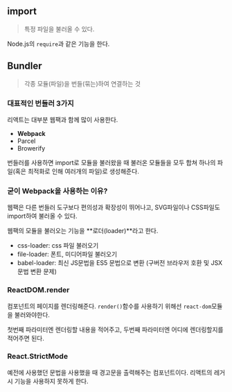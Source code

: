 ## import

> 특정 파일을 불러올 수 있다.

Node.js의 `require`과 같은 기능을 한다.

## Bundler

> 각종 모듈(파일)을 번들(묶는)하여 연결하는 것

### 대표적인 번들러 3가지

리액트는 대부분 웹팩과 함께 많이 사용한다.

- **Webpack**
- Parcel
- Browerify

번들러를 사용하면 import로 모듈을 불러왔을 때 불러온 모듈들을 모두 합쳐 하나의 파일(혹은 최적화로 인해 여러개의 파일)로 생성해준다.

### 굳이 Webpack을 사용하는 이유?

웹팩은 다른 번들러 도구보다 편의성과 확장성이 뛰어나고, SVG파일이나 CSS파일도 import하여 불러올 수 있다.

웹팩의 모듈을 불러오는 기능을 **로더(loader)**라고 한다.

- css-loader: css 파일 불러오기
- file-loader: 폰트, 미디어파일 불러오기
- babel-loader: 최신 JS문법을 ES5 문법으로 변환 (구버전 브라우저 호환 및 JSX 문법 변환 문제)

### ReactDOM.render

컴포넌트의 페이지를 렌더링해준다. `render()`함수를 사용하기 위해선 `react-dom`모듈을 불러와야한다.

첫번째 파라미터엔 렌더링할 내용을 적어주고, 두번째 파라미터엔 어디에 렌더링할지를 적어주면 된다.

### React.StrictMode

예전에 사용했던 문법을 사용했을 때 경고문을 출력해주는 컴포넌트이다. 리액트의 레거시 기능을 사용하지 못하게 한다.
